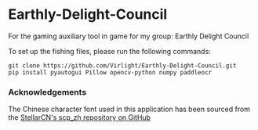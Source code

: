 # Earthly-Delight-Council
For the gaming auxiliary tool in game for my group: Earthly Delight Council

To set up the fishing files, please run the following commands:
```
git clone https://github.com/Virlight/Earthly-Delight-Council.git
pip install pyautogui Pillow opencv-python numpy paddleocr
```

### Acknowledgements
The Chinese character font used in this application has been sourced from the [StellarCN's scp_zh repository on GitHub](https://github.com/StellarCN/scp_zh.git)
